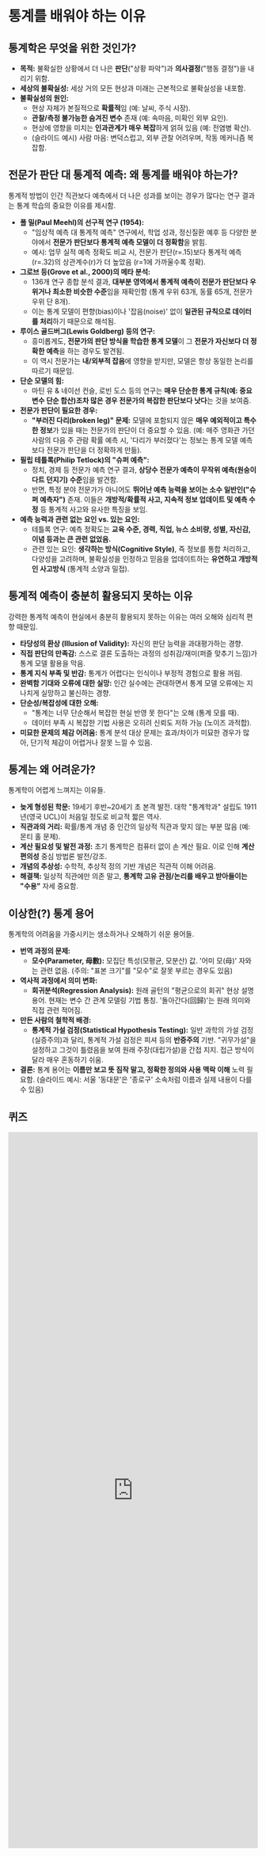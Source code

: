 # 통계를 배워야 하는 이유

## 통계학은 무엇을 위한 것인가?

*   **목적:** 불확실한 상황에서 더 나은 **판단**("상황 파악")과 **의사결정**("행동 결정")을 내리기 위함.
*   **세상의 불확실성:** 세상 거의 모든 현상과 미래는 근본적으로 불확실성을 내포함.
*   **불확실성의 원인:**
    *   현상 자체가 본질적으로 **확률적**임 (예: 날씨, 주식 시장).
    *   **관찰/측정 불가능한 숨겨진 변수** 존재 (예: 속마음, 미확인 외부 요인).
    *   현상에 영향을 미치는 **인과관계가 매우 복잡**하게 얽혀 있음 (예: 전염병 확산).
    *   (슬라이드 예시) 사람 마음: 변덕스럽고, 외부 관찰 어려우며, 작동 메커니즘 복잡함.

## 전문가 판단 대 통계적 예측: 왜 통계를 배워야 하는가?

통계적 방법이 인간 직관보다 예측에서 더 나은 성과를 보이는 경우가 많다는 연구 결과는 통계 학습의 중요한 이유를 제시함.

*   **폴 밀(Paul Meehl)의 선구적 연구 (1954):**
    *   "임상적 예측 대 통계적 예측" 연구에서, 학업 성과, 정신질환 예후 등 다양한 분야에서 **전문가 판단보다 통계적 예측 모델이 더 정확함**을 밝힘.
    *   예시: 업무 실적 예측 정확도 비교 시, 전문가 판단(r=.15)보다 통계적 예측(r=.32)의 상관계수(r)가 더 높았음 (r=1에 가까울수록 정확).
*   **그로브 등(Grove et al., 2000)의 메타 분석:**
    *   136개 연구 종합 분석 결과, **대부분 영역에서 통계적 예측이 전문가 판단보다 우위거나 최소한 비슷한 수준**임을 재확인함 (통계 우위 63개, 동률 65개, 전문가 우위 단 8개).
    *   이는 통계 모델이 편향(bias)이나 '잡음(noise)' 없이 **일관된 규칙으로 데이터를 처리**하기 때문으로 해석됨.
*   **루이스 골드버그(Lewis Goldberg) 등의 연구:**
    *   흥미롭게도, **전문가의 판단 방식을 학습한 통계 모델**이 그 **전문가 자신보다 더 정확한 예측**을 하는 경우도 발견됨.
    *   이 역시 전문가는 **내/외부적 잡음**에 영향을 받지만, 모델은 항상 동일한 논리를 따르기 때문임.
*   **단순 모델의 힘:**
    *   마틴 유 & 네이선 컨슬, 로빈 도스 등의 연구는 **매우 단순한 통계 규칙(예: 중요 변수 단순 합산)조차 많은 경우 전문가의 복잡한 판단보다 낫다**는 것을 보여줌.
*   **전문가 판단이 필요한 경우:**
    *   **"부러진 다리(broken leg)" 문제:** 모델에 포함되지 않은 **매우 예외적이고 특수한 정보**가 있을 때는 전문가의 판단이 더 중요할 수 있음. (예: 매주 영화관 가던 사람의 다음 주 관람 확률 예측 시, '다리가 부러졌다'는 정보는 통계 모델 예측보다 전문가 판단을 더 정확하게 만듦).
*   **필립 테틀록(Philip Tetlock)의 "슈퍼 예측":**
    *   정치, 경제 등 전문가 예측 연구 결과, **상당수 전문가 예측이 무작위 예측(원숭이 다트 던지기) 수준**임을 발견함.
    *   반면, 특정 분야 전문가가 아니어도 **뛰어난 예측 능력을 보이는 소수 일반인("슈퍼 예측자")** 존재. 이들은 **개방적/확률적 사고, 지속적 정보 업데이트 및 예측 수정** 등 통계적 사고와 유사한 특징을 보임.
*   **예측 능력과 관련 없는 요인 vs. 있는 요인:**
    *   테틀록 연구: 예측 정확도는 **교육 수준, 경력, 직업, 뉴스 소비량, 성별, 자신감, 이념 등과는 큰 관련 없었음.**
    *   관련 있는 요인: **생각하는 방식(Cognitive Style)**, 즉 정보를 통합 처리하고, 다양성을 고려하며, 불확실성을 인정하고 믿음을 업데이트하는 **유연하고 개방적인 사고방식** (통계적 소양과 밀접).

## 통계적 예측이 충분히 활용되지 못하는 이유

강력한 통계적 예측이 현실에서 충분히 활용되지 못하는 이유는 여러 오해와 심리적 편향 때문임.

*   **타당성의 환상 (Illusion of Validity):** 자신의 판단 능력을 과대평가하는 경향.
*   **직접 판단의 만족감:** 스스로 결론 도출하는 과정의 성취감/재미(퍼즐 맞추기 느낌)가 통계 모델 활용을 막음.
*   **통계 지식 부족 및 반감:** 통계가 어렵다는 인식이나 부정적 경험으로 활용 꺼림.
*   **완벽함 기대와 오류에 대한 실망:** 인간 실수에는 관대하면서 통계 모델 오류에는 지나치게 실망하고 불신하는 경향.
*   **단순성/복잡성에 대한 오해:**
    *   "통계는 너무 단순해서 복잡한 현실 반영 못 한다"는 오해 (통계 모를 때).
    *   데이터 부족 시 복잡한 기법 사용은 오히려 신뢰도 저하 가능 (노이즈 과적합).
*   **미묘한 문제의 체감 어려움:** 통계 분석 대상 문제는 효과/차이가 미묘한 경우가 많아, 단기적 체감이 어렵거나 잘못 느낄 수 있음.

## 통계는 왜 어려운가?

통계학이 어렵게 느껴지는 이유들.

*   **늦게 형성된 학문:** 19세기 후반~20세기 초 본격 발전. 대학 "통계학과" 설립도 1911년(영국 UCL)이 처음일 정도로 비교적 짧은 역사.
*   **직관과의 거리:** 확률/통계 개념 중 인간의 일상적 직관과 맞지 않는 부분 많음 (예: 몬티 홀 문제).
*   **계산 필요성 및 발전 과정:** 초기 통계학은 컴퓨터 없이 손 계산 필요. 이로 인해 **계산 편의성** 중심 방법론 발전/강조.
*   **개념의 추상성:** 수학적, 추상적 정의 기반 개념은 직관적 이해 어려움.
*   **해결책:** 일상적 직관에만 의존 말고, **통계학 고유 관점/논리를 배우고 받아들이는 "수용"** 자세 중요함.

## 이상한(?) 통계 용어

통계학의 어려움을 가중시키는 생소하거나 오해하기 쉬운 용어들.

*   **번역 과정의 문제:**
    *   **모수(Parameter, 母數):** 모집단 특성(모평균, 모분산) 값. '어미 모(母)' 자와는 관련 없음. (주의: "표본 크기"를 "모수"로 잘못 부르는 경우도 있음)
*   **역사적 과정에서 의미 변화:**
    *   **회귀분석(Regression Analysis):** 원래 골턴의 "평균으로의 회귀" 현상 설명 용어. 현재는 변수 간 관계 모델링 기법 통칭. '돌아간다(回歸)'는 원래 의미와 직접 관련 적어짐.
*   **만든 사람의 철학적 배경:**
    *   **통계적 가설 검정(Statistical Hypothesis Testing):** 일반 과학의 가설 검정(실증주의)과 달리, 통계적 가설 검정은 피셔 등의 **반증주의** 기반. "귀무가설"을 설정하고 그것이 틀렸음을 보여 원래 주장(대립가설)을 간접 지지. 접근 방식이 달라 매우 혼동하기 쉬움.
*   **결론:** 통계 용어는 **이름만 보고 뜻 짐작 말고, 정확한 정의와 사용 맥락 이해** 노력 필요함. (슬라이드 예시: 서울 '동대문'은 '종로구' 소속처럼 이름과 실제 내용이 다를 수 있음)

## 퀴즈

<iframe src="https://tally.so/embed/nrYer2?alignLeft=1&hideTitle=1&transparentBackground=1&dynamicHeight=1" loading="lazy" width="100%" height="1447" frameborder="0" marginheight="0" marginwidth="0" title="[통계] 통계를 배우는 이유"></iframe>
